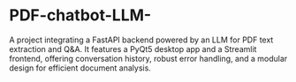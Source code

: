 # PDF-chatbot-LLM-
A project integrating a FastAPI backend powered by an LLM for PDF text extraction and Q&amp;A. It features a PyQt5 desktop app and a Streamlit frontend, offering conversation history, robust error handling, and a modular design for efficient document analysis.
